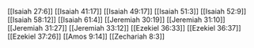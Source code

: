 [[Isaiah 27:6]]
[[Isaiah 41:17]]
[[Isaiah 49:17]]
[[Isaiah 51:3]]
[[Isaiah 52:9]]
[[Isaiah 58:12]]
[[Isaiah 61:4]]
[[Jeremiah 30:19]]
[[Jeremiah 31:10]]
[[Jeremiah 31:27]]
[[Jeremiah 33:12]]
[[Ezekiel 36:33]]
[[Ezekiel 36:37]]
[[Ezekiel 37:26]]
[[Amos 9:14]]
[[Zechariah 8:3]]
